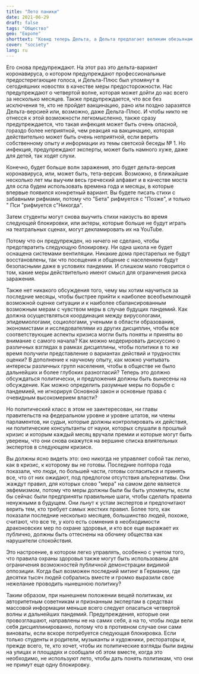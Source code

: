 ```yaml
---
title: "Лето паники"
date: 2021-06-29
draft: false
tags: "Общество"
geo: "Европе"
shorttext: "Ковид теперь Дельта, а Дельта предлагает великим обезьянам шанс снова посеять панику в стае."
cover: "society"
lang: ru
---
```


Его снова предупреждают. На этот раз это дельта-вариант коронавируса, о котором предупреждают профессиональные предостерегающие голоса, и Дельта-Плюс был упомянут в сегодняшних новостях в качестве меры предосторожности. Нас предупреждают о четвертой волне, которая может дойти до нас всего за несколько месяцев. Также предупреждается, что все без исключения те, кто не пройдет вакцинацию, рано или поздно заразятся Дельта-версией или, возможно, даже Дельта-Плюс. И чтобы никто не отнесся к этой возможности легкомысленно, также сразу предупреждается, что такая инфекция может быть очень опасной, гораздо более неприятной, чем реакция на вакцинацию, которая действительно может быть очень неприятной, если верить собственному опыту и информации из темы светской беседы № 1. Но инфекция, предупреждают эксперты, может быть намного хуже, даже для детей, так ходят слухи.

Конечно, будет больше волн заражения, это будет дельта-версия коронавируса, или, может быть, тета-версия. Возможно, в ближайшие несколько лет мы выучим весь греческий алфавит и в качестве моста для осла будем использовать времена года и месяцы, в которые впервые появился конкретный вариант. Вы будете писать стихи с забавными рифмами, потому что "Бета" рифмуется с "Позже", и только " Пси "рифмуется с"Никогда".

Затем студенты могут снова выучить стихи наизусть во время следующей блокировки, или актеры, которые больше не будут играть на театральных сценах, могут декламировать их на YouTube.

Потому что он предупрежден, но ничего не сделано, чтобы предотвратить следующую блокировку. Ни одна школа не будет оснащена системами вентиляции. Никакие дома престарелых не будут восстановлены, так что посещения и общение с населением будут безопасными даже в условиях пандемии. И слишком мало говорится о том, какие меры действительно имеют смысл для ограничения риска заражения.

Также нет никакого обсуждения того, чему мы хотим научиться за последние месяцы, чтобы быстрее прийти к наиболее всеобъемлющей возможной оценке ситуации и к наиболее сбалансированным возможным мерам с чувством меры в случае будущих пандемий. Как должна осуществляться координация между вирусологами, эпидемиологами, социологами, учеными в области образования, экономистами и исследователями из других дисциплин, чтобы все соответствующие аспекты кризиса могли быть поняты и приняты во внимание с самого начала? Как можно модерировать дискуссию о различных взглядах в рамках дисциплины, чтобы политики в то же время получили представление о вариантах действий и трудностях оценки? В дополнение к научному опыту, как можно учитывать интересы различных групп населения, чтобы в обществе не было дальнейших и более глубоких разногласий? Теперь это должно обсуждаться политически, и предложения должны быть вынесены на обсуждение. Как можно определить разумные меры по борьбе с пандемией, не игнорируя Основной закон и основные права с очевидным высокомерием власти?

Но политический класс в этом не заинтересован, ни главы правительств на федеральном уровне и уровне штатов, ни члены парламентов, ни судьи, которые должны контролировать их действия, ни политические консультанты от науки, которых слушали в прошлый кризис и которым каждый месяц вручали премии и которые могут быть уверены, что они снова окажутся на вершине списка влиятельных экспертов в следующем кризисе.

Вы должны ясно видеть это: оно никогда не управляет собой так легко, как в кризис, к которому вы не готовы. Последние полтора года показали, что люди, по большей части, готовы согласиться и принять все, что от них ожидают, под предлогом отсутствия альтернативы. Они жаждут правил, для которых слово "мера" на самом деле является эвфемизмом, потому что меры должны были бы быть упомянуты, если бы сейчас были предприняты правильные шаги, чтобы сделать правила ненужными в будущем. Они льнут к устам экспертов и предпочитают верить тем, кто требует самых жестких правил. Более того, как показали последние несколько месяцев, большинство людей, похоже, считают, что все те, у кого есть сомнения в необходимости драконовских мер по охране здоровья, и кто все еще выражает их публично, должны быть оттеснены на обочину общества как нарушители спокойствия.

Это настроение, в котором легко управлять, особенно с учетом того, что правила охраны здоровья также могут быть использованы для ограничения возможностей публичной демонстрации видимой оппозиции. Когда был возможен последний митинг в Германии, где десятки тысяч людей собрались вместе и громко выразили свое нежелание проводить нынешнюю политику?

Таким образом, при нынешнем положении вещей политикам, их авторитетным советникам и признанным экспертам в средствах массовой информации меньше всего следует опасаться четвертой волны и дальнейших пандемий. Предупреждения, которые они провозглашают, направлены не на самих себя, а на то, чтобы люди вели себя дисциплинированно, потому что в противном случае они сами виноваты, если вскоре потребуется следующая блокировка. Если только студенты и родители, музыканты и художники, рестораторы и, прежде всего, те, кто хочет, чтобы их политические взгляды были видны на улицах и площадях и сообщали об этом вместе, когда это необходимо, не используют лето, чтобы дать понять политикам, что они не примут еще одну блокировку.
